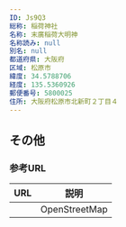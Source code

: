 ```yaml
---
ID: Js9Q3
総称: 稲荷神社
名称: 末廣稲荷大明神
名称読み: null
別名: null
都道府県: 大阪府
区域: 松原市
緯度: 34.5788706
経度: 135.5360926
郵便番号: 5800025
住所: 大阪府松原市北新町２丁目４
---
```


## その他

### 参考URL

| URL | 説明          |
| --- | ------------- |
|     | OpenStreetMap |
